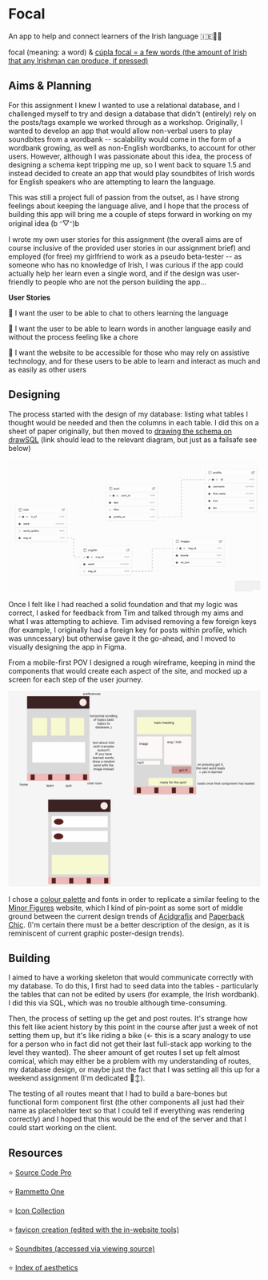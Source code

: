 # Focal

An app to help and connect learners of the Irish language 🇮🇪🧑‍🏫

focal (meaning: a word) &
<a href="https://www3.smo.uhi.ac.uk/gaeilge/donncha/focal/focal044.html">cúpla focal = a few words (the amount of Irish that any Irishman can produce, if pressed)</a>

## Aims & Planning

For this assignment I knew I wanted to use a relational database, and I challenged myself to try and design a database that didn't (entirely) rely on the posts/tags example we worked through as a workshop. Originally, I wanted to develop an app that would allow non-verbal users to play soundbites from a wordbank -- scalability would come in the form of a wordbank growing, as well as non-English wordbanks, to account for other users. However, although I was passionate about this idea, the process of designing a schema kept tripping me up, so I went back to square 1.5 and instead decided to create an app that would play soundbites of Irish words for English speakers who are attempting to learn the language.

This was still a project full of passion from the outset, as I have strong feelings about keeping the language alive, and I hope that the process of building this app will bring me a couple of steps forward in working on my original idea (b ᵔ▽ᵔ)b

I wrote my own user stories for this assignment (the overall aims are of course inclusive of the provided user stories in our assignment brief) and employed (for free) my girlfriend to work as a pseudo beta-tester -- as someone who has no knowledge of Irish, I was curious if the app could actually help her learn even a single word, and if the design was user-friendly to people who are not the person building the app...

**User Stories**

📗 I want the user to be able to chat to others learning the language

📗 I want the user to be able to learn words in another language easily and without the process feeling like a chore

📗 I want the website to be accessible for those who may rely on assistive technology, and for these users to be able to learn and interact as much and as easily as other users

## Designing

The process started with the design of my database: listing what tables I thought would be needed and then the columns in each table. I did this on a sheet of paper originally, but then moved to <a href="https://drawsql.app/teams/professional-fun-haver/diagrams/language-app/embed">drawing the schema on drawSQL</a> (link should lead to the relevant diagram, but just as a failsafe see below)

![database schema showing 5 tables](client/public/schema.png)

Once I felt like I had reached a solid foundation and that my logic was correct, I asked for feedback from Tim and talked through my aims and what I was attempting to achieve. Tim advised removing a few foreign keys (for example, I originally had a foreign key for posts within profile, which was unncessary) but otherwise gave it the go-ahead, and I moved to visually designing the app in Figma.

From a mobile-first POV I designed a rough wireframe, keeping in mind the components that would create each aspect of the site, and mocked up a screen for each step of the user journey.

![language-learning app wireframe showing 3 screen layouts](client/public/wireframe.png)

I chose a <a href="https://pixelied.com/colors/palette-editor/3d348b-7678ed-f7b801-f18701-f35b04">colour palette</a> and fonts in order to replicate a similar feeling to the <a href="https://minorfigures.com">Minor Figures</a> website, which I kind of pin-point as some sort of middle ground between the current design trends of <a href="https://cari.institute/aesthetics/acidgrafix">Acidgrafix</a> and <a href="https://cari.institute/aesthetics/paperback-chic">Paperback Chic</a>. (I'm certain there must be a better description of the design, as it is reminiscent of current graphic poster-design trends).

## Building

I aimed to have a working skeleton that would communicate correctly with my database. To do this, I first had to seed data into the tables - particularly the tables that can not be edited by users (for example, the Irish wordbank). I did this via SQL, which was no trouble although time-consuming.

Then, the process of setting up the get and post routes. It's strange how this felt like acient history by this point in the course after just a week of not setting them up, but it's like riding a bike (<- this is a scary analogy to use for a person who in fact did not get their last full-stack app working to the level they wanted). The sheer amount of get routes I set up felt almost comical, which may either be a problem with my understanding of routes, my database design, or maybe just the fact that I was setting all this up for a weekend assignment (I'm dedicated 🙂‍↕️).

The testing of all routes meant that I had to build a bare-bones but functional form component first (the other components all just had their name as placeholder text so that I could tell if everything was rendering correctly) and I hoped that this would be the end of the server and that I could start working on the client.

## Resources

⭐️ <a href="https://fonts.google.com/share?selection.family=Source+Code+Pro:ital,wght@0,200..900;1,200..900">Source Code Pro</a>

⭐️ <a href="https://fonts.google.com/share?selection.family=Rammetto+One">Rammetto One</a>

⭐️ <a href="https://www.svgrepo.com/collection/animal-outlined-sepia-icons/">Icon Collection</a>

⭐️ <a href="https://www.svgrepo.com/svg/503994/chat-communication-conversation">favicon creation (edited with the in-website tools)</a>

⭐️ <a href="https://www.learn-irish.net/irishvocabulary?topic=pets&level=secondary">Soundbites (accessed via viewing source)</a>

⭐️ <a href="https://cari.institute/aesthetics?asc=true&sort=name">Index of aesthetics</a>
